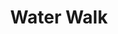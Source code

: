 ---
title: "Water Walk"
index:
  - water-walk
permalink: /spells/water-walk/
tags:
  - Spell
  - 3rd Level
  - Transmutation
available_for:
  - Cleric
  - Druid
  - Ranger
  - Sorcerer
level: "3rd Level"
school: "Transmutation"
range: "30 ft"
comp:
  - V
  - S
  - M
material: "a piece of cork."
duration: "1 Hour"
ritual: true
description: |
  This spell grants the ability to move across any liquid surface--such as water, acid, mud, snow, quicksand, or lava--as if it were harmless solid ground (creatures crossing molten lava can still take damage from the heat). Up to ten willing creatures you can see within range gain this ability for the duration.

  If you target a creature submerged in a liquid, the spell carries the target to the surface of the liquid at a rate of 60 feet per round.
excerpt: "This spell grants the ability to move across any liquid surface--such as water, acid, mud, snow, quicksand, or lava--as if it were harmless solid ground (creatures crossing molten lava can still take damage from the heat)."
source: "Basic Rules"
---